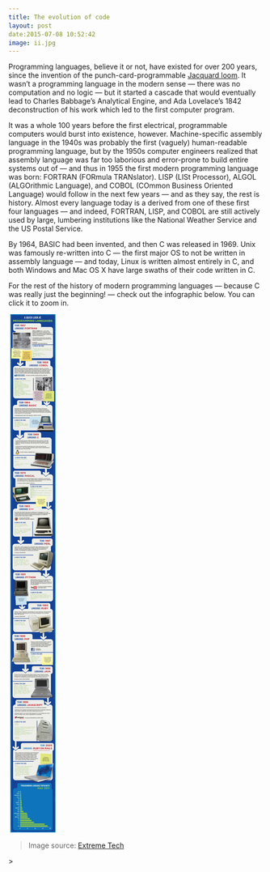 ```yaml
---
title: The evolution of code
layout: post
date:2015-07-08 10:52:42
image: ii.jpg
---
```


Programming languages, believe it or not, have existed for over 200 years, since the invention of the punch-card-programmable <a href="http://en.wikipedia.org/wiki/Jacquard_loom">Jacquard loom</a>. It wasn’t a programming language in the modern sense — there was no computation and no logic — but it started a cascade that would eventually lead to Charles Babbage’s Analytical Engine, and Ada Lovelace’s 1842 deconstruction of his work which led to the first computer program.

It was a whole 100 years before the first electrical, programmable computers would burst into existence, however. Machine-specific assembly language in the 1940s was probably the first (vaguely) human-readable programming language, but by the 1950s computer engineers realized that assembly language was far too laborious and error-prone to build entire systems out of — and thus in 1955 the first modern programming language was born: FORTRAN (FORmula TRANslator). LISP (LISt Processor), ALGOL (ALGOrithmic Language), and COBOL (COmmon Business Oriented Language) would follow in the next few years — and as they say, the rest is history. Almost every language today is a derived from one of these first four languages — and indeed, FORTRAN, LISP, and COBOL are still actively used by large, lumbering institutions like the National Weather Service and the US Postal Service.

By 1964, BASIC had been invented, and then C was released in 1969. Unix was famously re-written into C — the first major OS to not be written in assembly language — and today, Linux is written almost entirely in C, and both Windows and Mac OS X have large swaths of their code written in C.

For the rest of the history of modern programming languages — because C was really just the beginning! — check out the infographic below. You can click it to zoom in.

<img src="/img/ii.jpg">
<blockquote>Image source: <a href="http://www.extremetech.com/computing/91572-the-evolution-of-computer-languages-infographic">Extreme Tech</a></blockquote>>